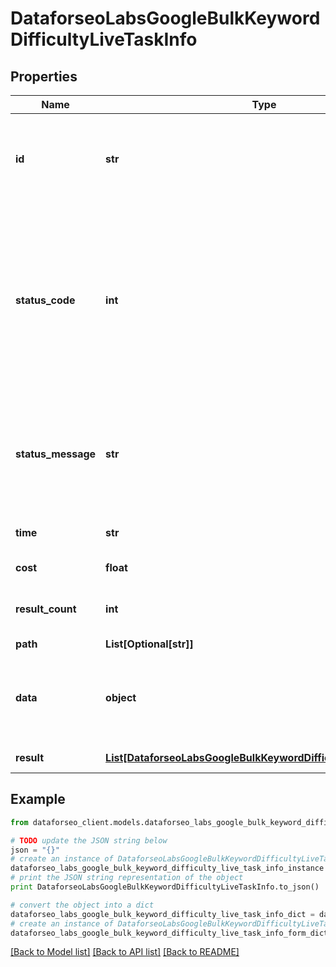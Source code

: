 # DataforseoLabsGoogleBulkKeywordDifficultyLiveTaskInfo


## Properties

Name | Type | Description | Notes
------------ | ------------- | ------------- | -------------
**id** | **str** | task identifier unique task identifier in our system in the UUID format | [optional] 
**status_code** | **int** | status code of the task generated by DataForSEO, can be within the following range: 10000-60000 you can find the full list of the response codes here | [optional] 
**status_message** | **str** | informational message of the task you can find the full list of general informational messages here | [optional] 
**time** | **str** | execution time, seconds | [optional] 
**cost** | **float** | total tasks cost, USD | [optional] 
**result_count** | **int** | number of elements in the result array | [optional] 
**path** | **List[Optional[str]]** | URL path | [optional] 
**data** | **object** | contains the same parameters that you specified in the POST request | [optional] 
**result** | [**List[DataforseoLabsGoogleBulkKeywordDifficultyLiveResultInfo]**](DataforseoLabsGoogleBulkKeywordDifficultyLiveResultInfo.md) | array of results | [optional] 

## Example

```python
from dataforseo_client.models.dataforseo_labs_google_bulk_keyword_difficulty_live_task_info import DataforseoLabsGoogleBulkKeywordDifficultyLiveTaskInfo

# TODO update the JSON string below
json = "{}"
# create an instance of DataforseoLabsGoogleBulkKeywordDifficultyLiveTaskInfo from a JSON string
dataforseo_labs_google_bulk_keyword_difficulty_live_task_info_instance = DataforseoLabsGoogleBulkKeywordDifficultyLiveTaskInfo.from_json(json)
# print the JSON string representation of the object
print DataforseoLabsGoogleBulkKeywordDifficultyLiveTaskInfo.to_json()

# convert the object into a dict
dataforseo_labs_google_bulk_keyword_difficulty_live_task_info_dict = dataforseo_labs_google_bulk_keyword_difficulty_live_task_info_instance.to_dict()
# create an instance of DataforseoLabsGoogleBulkKeywordDifficultyLiveTaskInfo from a dict
dataforseo_labs_google_bulk_keyword_difficulty_live_task_info_form_dict = dataforseo_labs_google_bulk_keyword_difficulty_live_task_info.from_dict(dataforseo_labs_google_bulk_keyword_difficulty_live_task_info_dict)
```
[[Back to Model list]](../README.md#documentation-for-models) [[Back to API list]](../README.md#documentation-for-api-endpoints) [[Back to README]](../README.md)


